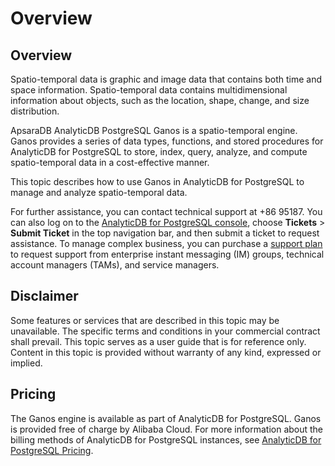 # Overview

## Overview

Spatio-temporal data is graphic and image data that contains both time and space information. Spatio-temporal data contains multidimensional information about objects, such as the location, shape, change, and size distribution.

ApsaraDB AnalyticDB PostgreSQL Ganos is a spatio-temporal engine. Ganos provides a series of data types, functions, and stored procedures for AnalyticDB for PostgreSQL to store, index, query, analyze, and compute spatio-temporal data in a cost-effective manner.

This topic describes how to use Ganos in AnalyticDB for PostgreSQL to manage and analyze spatio-temporal data.

For further assistance, you can contact technical support at +86 95187. You can also log on to the [AnalyticDB for PostgreSQL console](https://ads.console.aliyun.com/), choose **Tickets** \> **Submit Ticket** in the top navigation bar, and then submit a ticket to request assistance. To manage complex business, you can purchase a [support plan](https://www.alibabacloud.com/support/after-sales) to request support from enterprise instant messaging \(IM\) groups, technical account managers \(TAMs\), and service managers.

## Disclaimer

Some features or services that are described in this topic may be unavailable. The specific terms and conditions in your commercial contract shall prevail. This topic serves as a user guide that is for reference only. Content in this topic is provided without warranty of any kind, expressed or implied.

## Pricing

The Ganos engine is available as part of AnalyticDB for PostgreSQL. Ganos is provided free of charge by Alibaba Cloud. For more information about the billing methods of AnalyticDB for PostgreSQL instances, see [AnalyticDB for PostgreSQL Pricing](https://www.alibabacloud.com/zh/product/hybriddb-postgresql/pricing?spm=a2796.7960336.8215766810.2.6e77b91aprHVN8).

